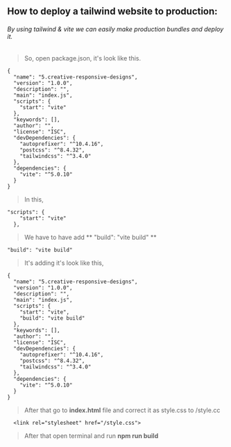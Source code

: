 ## How to deploy a tailwind website to production:

###### By using tailwind & vite we can easily make production bundles and deploy it.

>So, open package.json, it's look like this.

```
{
  "name": "5.creative-responsive-designs",
  "version": "1.0.0",
  "description": "",
  "main": "index.js",
  "scripts": {
    "start": "vite"
  },
  "keywords": [],
  "author": "",
  "license": "ISC",
  "devDependencies": {
    "autoprefixer": "^10.4.16",
    "postcss": "^8.4.32",
    "tailwindcss": "^3.4.0"
  },
  "dependencies": {
    "vite": "^5.0.10"
  }
}

```

> In this,
```
"scripts": {
    "start": "vite"
  },
```
> We have to have add ** "build": "vite build" **
```
"build": "vite build"
```
> It's adding it's look like this,
```
{
  "name": "5.creative-responsive-designs",
  "version": "1.0.0",
  "description": "",
  "main": "index.js",
  "scripts": {
    "start": "vite",
    "build": "vite build"
  },
  "keywords": [],
  "author": "",
  "license": "ISC",
  "devDependencies": {
    "autoprefixer": "^10.4.16",
    "postcss": "^8.4.32",
    "tailwindcss": "^3.4.0"
  },
  "dependencies": {
    "vite": "^5.0.10"
  }
}

```

> After that go to **index.html** file and correct it as 
style.css to /style.cc

```  <link rel="stylesheet" href="/style.css">```

>After that  open terminal and run **npm run build**
